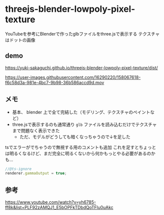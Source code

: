 # threejs-blender-lowpoly-pixel-texture
YouTubeを参考にBlenderで作ったglbファイルをthree.jsで表示する
テクスチャはドットの画像

## demo
https://yuki-sakaguchi.github.io/threejs-blender-lowpoly-pixel-texture/dist/

https://user-images.githubusercontent.com/16290220/158067618-f6c58d3a-981e-4bc7-9b98-36b586accd9d.mov

## メモ
- 基本、 blender 上で全て完結した（モデリング、テクスチャのペイントなど）
- three.jsで表示するのも通常通り `glb` ファイルを読み込むだけでテクスチャまで問題なく表示できた
  - ただ、モデルがどうしても暗くなっちゃうので↓を足した

tsでエラーがでちゃうので無視する用のコメントも追加
これを足すとちょっとは明るくなるけど、まだ完全に明るくないから何かもっとやる必要があるのかも...

```ts
//@ts-ignore
renderer.gammaOutput = true;
```


## 参考
https://www.youtube.com/watch?v=yh6785-ff8k&list=PLF92zAMQJ1_E5bOPFkTDbdQoTFlu0uAkc
